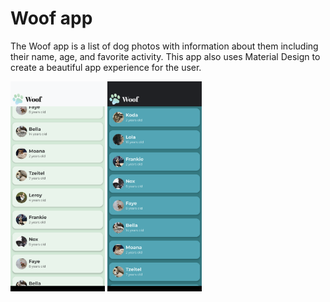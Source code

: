 # Woof app
The Woof app is a list of dog photos with information about them including their name, age, and favorite activity. This app also uses Material Design to create a beautiful app experience for the user.

<img src="https://github.com/alexander-laputko/Woof/blob/main/app/src/main/res/drawable/screen_app_light.png" alt="drawing" width="30%"/>           <img src="https://github.com/alexander-laputko/Woof/blob/main/app/src/main/res/drawable/screen_app_dark.png" alt="drawing" width="30%"/>

